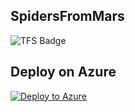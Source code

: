 ## SpidersFromMars


![TFS Badge](http://win-kbjv8rpni24:8080/tfs/DefaultCollection/_apis/public/build/definitions/7460e9e9-10af-4c4d-8f9c-da2874a5040d/1/badge)


## Deploy on Azure  
[![Deploy to Azure](http://azuredeploy.net/deploybutton.png)](https://azuredeploy.net/)  